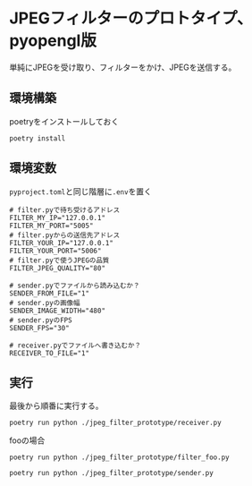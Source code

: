 # JPEGフィルターのプロトタイプ、pyopengl版
単純にJPEGを受け取り、フィルターをかけ、JPEGを送信する。

## 環境構築
poetryをインストールしておく

```
poetry install
```

## 環境変数

`pyproject.toml`と同じ階層に`.env`を置く

```
# filter.pyで待ち受けるアドレス
FILTER_MY_IP="127.0.0.1"
FILTER_MY_PORT="5005"
# filter.pyからの送信先アドレス
FILTER_YOUR_IP="127.0.0.1"
FILTER_YOUR_PORT="5006"
# filter.pyで使うJPEGの品質
FILTER_JPEG_QUALITY="80"

# sender.pyでファイルから読み込むか？
SENDER_FROM_FILE="1"
# sender.pyの画像幅
SENDER_IMAGE_WIDTH="480"
# sender.pyのFPS
SENDER_FPS="30"

# receiver.pyでファイルへ書き込むか？
RECEIVER_TO_FILE="1"

```

## 実行

最後から順番に実行する。

```
poetry run python ./jpeg_filter_prototype/receiver.py
```

fooの場合
```
poetry run python ./jpeg_filter_prototype/filter_foo.py
```

```
poetry run python ./jpeg_filter_prototype/sender.py
```
